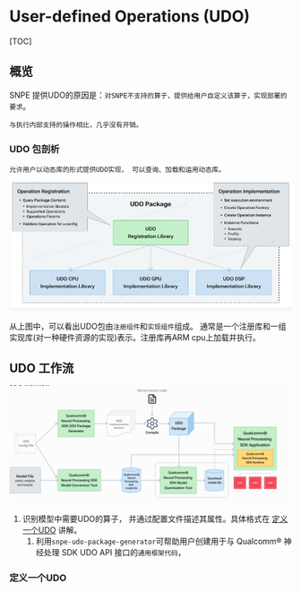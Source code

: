 # User-defined Operations (UDO)

[TOC]

## 概览

SNPE 提供UDO的原因是：`对SNPE不支持的算子，提供给用户自定义该算子，实现部署的要求`。

`与执行内部支持的操作相比，几乎没有开销。`

### UDO 包剖析

`允许用户以动态库的形式提供UDO实现， 可以查询、加载和运用动态库。`

![1703755455585](images/1703755455585.png)

从上图中，可以看出UDO包由`注册组件`和`实现组件`组成。 通常是一个注册库和一组实现库(对一种硬件资源的实现)表示。注册库再ARM cpu上加载并执行。

## UDO 工作流

![1703756184710](images/1703756184710.png)

1. 识别模型中需要UDO的算子， 并通过配置文件描述其属性。具体格式在 [定义一个UDO]() 讲解。
   1. 利用`snpe-udo-package-generator`可帮助用户创建用于与 Qualcomm® 神经处理 SDK UDO API 接口的`通用框架代码`，

### 定义一个UDO